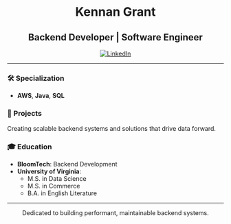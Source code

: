 <h1 align="center">Kennan Grant</h1>
<h2 align="center">Backend Developer | Software Engineer</h2>

<p align="center">
  <a href="https://www.linkedin.com/in/kennan-grant/"><img alt="LinkedIn" src="https://img.shields.io/badge/LinkedIn-blue?style=flat-square&logo=linkedin"></a>
</p>

---

### 🛠 Specialization
- **AWS**, **Java**, **SQL**

### 📁 Projects
Creating scalable backend systems and solutions that drive data forward.

### 🎓 Education
- **BloomTech**: Backend Development
- **University of Virginia**:
  - M.S. in Data Science
  - M.S. in Commerce
  - B.A. in English Literature

---

<p align="center">Dedicated to building performant, maintainable backend systems.</p>
